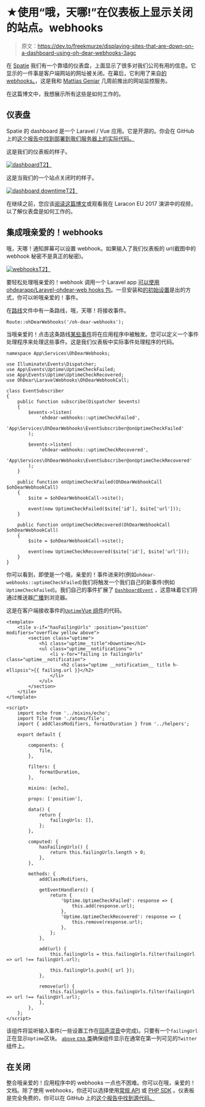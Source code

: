 # ★使用“哦，天哪!”在仪表板上显示关闭的站点。webhooks

> 原文：<https://dev.to/freekmurze/displaying-sites-that-are-down-on-a-dashboard-using-oh-dear-webhooks-3agc>

在 [Spatie](https://spatie.be) 我们有一个靠墙的仪表盘，上面显示了很多对我们公司有用的信息。它显示的一件事是客户端网站的网址被关闭。在幕后，它利用了来自[的 webhooks。](https://ohdearapp.com)，这是我和 [Mattias Geniar](https://twitter.com/mattiasgeniar) 几周前推出的网站监控服务。

在这篇博文中，我想展示所有这些是如何工作的。

## 仪表盘

Spatie 的 dashboard 是一个 Laravel / Vue 应用。它是开源的。你会在 GitHub 上的[这个报告中找到部署到我们服务器上的实际代码。](https://github.com/spatie/dashboard.spatie.be)

这是我们的仪表板的样子。

[![dashboard](img/6d302cdbd8ec89e44a9279071cf6c4e3.png)T2】](https://res.cloudinary.com/practicaldev/image/fetch/s--k8xpLQNA--/c_limit%2Cf_auto%2Cfl_progressive%2Cq_auto%2Cw_880/https://freek.dev/uploads/media/ohdear-webhooks/dashboard.png)

这是当我们的一个站点关闭时的样子。

[![dashboard downtime](img/bd3b3757835b879920d11fb5a0df804b.png)T2】](https://res.cloudinary.com/practicaldev/image/fetch/s--XcknCfDN--/c_limit%2Cf_auto%2Cfl_progressive%2Cq_auto%2Cw_880/https://freek.dev/uploads/media/ohdear-webhooks/dashboard-downtime.png)

在继续之前，您应该[阅读这篇博文](https://freek.dev/building-a-realtime-dashboard-powered-by-laravel-and-vue-2017-edition)或观看我在 Laracon EU 2017 演讲中的视频，以了解仪表盘是如何工作的。

## 集成哦亲爱的！webhooks

哦，天哪！通知屏幕可以设置 webhook。如果输入了我们仪表板的 url(截图中的 webhook 秘密不是真正的秘密)。

[![webhooks](img/68cac839168a7ea8f8aa976d8c22289e.png)T2】](https://res.cloudinary.com/practicaldev/image/fetch/s--fDV-GK9N--/c_limit%2Cf_auto%2Cfl_progressive%2Cq_auto%2Cw_880/https://freek.dev/uploads/media/ohdear-webhooks/webhooks.png)

要轻松处理哦亲爱的！webhook 调用一个 Laravel app [可以使用 ohdearapp/Laravel-ohdear-web hooks 包](https://github.com/ohdearapp/laravel-ohdear-webhooks)。一旦安装和[的初始设置](https://ohdearapp.com/docs/webhooks/laravel-package)是出的方式，你可以听哦亲爱的！事件。

在[路线](https://github.com/spatie/dashboard.spatie.be/blob/167276d/routes/web.php#L9)文件中有一条路线，哦，天哪！将接收事件。

```
Route::ohDearWebhooks('/oh-dear-webhooks'); 
```

当哦亲爱的！点击这条路线[某些事件](https://ohdearapp.com/docs/webhooks/events)将在应用程序中被触发。您可以定义一个事件处理程序来处理这些事件。这是我们仪表板中实际事件处理程序的代码。

```
namespace App\Services\OhDearWebhooks;

use Illuminate\Events\Dispatcher;
use App\Events\Uptime\UptimeCheckFailed;
use App\Events\Uptime\UptimeCheckRecovered;
use OhDear\LaravelWebhooks\OhDearWebhookCall;

class EventSubscriber
{
    public function subscribe(Dispatcher $events)
    {
        $events->listen(
            'ohdear-webhooks::uptimeCheckFailed',
            'App\Services\OhDearWebhooks\EventSubscriber@onUptimeCheckFailed'
        );

        $events->listen(
            'ohdear-webhooks::uptimeCheckRecovered',
            'App\Services\OhDearWebhooks\EventSubscriber@onUptimeCheckRecovered'
        );
    }

    public function onUptimeCheckFailed(OhDearWebhookCall $ohDearWebhookCall)
    {
        $site = $ohDearWebhookCall->site();

        event(new UptimeCheckFailed($site['id'], $site['url']));
    }

    public function onUptimeCheckRecovered(OhDearWebhookCall $ohDearWebhookCall)
    {
        $site = $ohDearWebhookCall->site();

        event(new UptimeCheckRecovered($site['id'], $site['url']));
    }
} 
```

你可以看到，即使是一个哦，亲爱的！事件进来时(例如`ohdear-webhooks::uptimeCheckFailed`)我们将触发一个我们自己的新事件(例如`UptimeCheckFailed`)。我们自己的事件扩展了 [`DashboardEvent`](https://github.com/spatie/dashboard.spatie.be/blob/f7a77af/app/Events/DashboardEvent.php) ，这意味着它们将通过推送器[广播](https://github.com/spatie/dashboard.spatie.be/blob/f7a77af/app/Events/DashboardEvent.php#L8)到浏览器。

这是在客户端接收事件的[`Uptime`Vue 组件](https://github.com/spatie/dashboard.spatie.be/blob/32d2794/resources/assets/js/components/Uptime.vue)的代码。

```
<template>
    <tile v-if="hasFailingUrls" :position="position" modifiers="overflow yellow above">
        <section class="uptime">
            <h1 class="uptime__title">Downtime</h1>
            <ul class="uptime__notifications">
                <li v-for="failing in failingUrls" class="uptime__notification">
                    <h2 class="uptime __notification__ title h-ellipsis">{{ failing.url }}</h2>
                </li>
            </ul>
        </section>
    </tile>
</template>

<script>
    import echo from '../mixins/echo';
    import Tile from './atoms/Tile';
    import { addClassModifiers, formatDuration } from '../helpers';

    export default {

        components: {
            Tile,
        },

        filters: {
            formatDuration,
        },

        mixins: [echo],

        props: ['position'],

        data() {
            return {
                failingUrls: [],
            };
        },

        computed: {
            hasFailingUrls() {
                return this.failingUrls.length > 0;
            },
        },

        methods: {
            addClassModifiers,

            getEventHandlers() {
                return {
                    'Uptime.UptimeCheckFailed': response => {
                        this.add(response.url);
                    },
                    'Uptime.UptimeCheckRecovered': response => {
                        this.remove(response.url);
                    },
                };
            },

            add(url) {
                this.failingUrls = this.failingUrls.filter(failingUrl => url !== failingUrl.url);

                this.failingUrls.push({ url });
            },

            remove(url) {
                this.failingUrls = this.failingUrls.filter(failingUrl => url !== failingUrl.url);
            },
        },
    };
</script> 
```

该组件将监听输入事件(一些设置工作在[回声混音](https://github.com/spatie/dashboard.spatie.be/blob/6e8461e/resources/assets/js/mixins/echo.js)中完成)。只要有一个`failingUrl`正在显示`Uptime`区块。 [`above` css 类](https://github.com/spatie/dashboard.spatie.be/blob/3f4592cdc4dc73b81fa8f66b1453a6ac15e7ce5e/resources/assets/css/layout/tile.css#L26)确保组件显示在通常在第一列可见的`Twitter`组件上。

## 在关闭

整合哦亲爱的！应用程序中的 webhooks 一点也不困难。你可以在哦，亲爱的！文档。除了使用 webhooks，你还可以选择使用[常规 API](https://ohdearapp.com/docs/api/introduction) 或 [PHP SDK](https://ohdearapp.com/docs/php-sdk/introduction) 。仪表板是完全免费的，你可以在 GitHub 上的[这个报告中找到源代码。](https://github.com/spatie/dashboard.spatie.be)